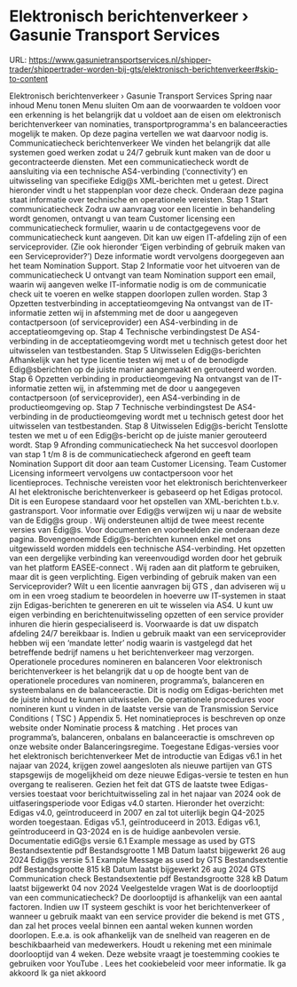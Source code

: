 # Elektronisch berichtenverkeer › Gasunie Transport Services

URL: https://www.gasunietransportservices.nl/shipper-trader/shippertrader-worden-bij-gts/elektronisch-berichtenverkeer#skip-to-content

Elektronisch berichtenverkeer › Gasunie Transport Services
Spring naar inhoud
Menu tonen
Menu sluiten
Om aan de voorwaarden te voldoen voor een erkenning is het belangrijk dat u voldoet aan de eisen om elektronisch berichtenverkeer van nominaties, transportprogramma's en balanceeracties mogelijk te maken. Op deze pagina vertellen we wat daarvoor nodig is.
Communicatiecheck berichtenverkeer
We vinden het belangrijk dat alle systemen goed werken zodat u 24/7 gebruik kunt maken van de door u gecontracteerde diensten. Met een communicatiecheck wordt de
aansluiting
via een technische AS4-verbinding (‘connectivity’) en uitwisseling van specifieke Edig@s XML-berichten met u getest. Direct hieronder vindt u het stappenplan voor deze check. Onderaan deze pagina staat informatie over technische en operationele vereisten.
Stap 1 Start communicatiecheck
Zodra uw aanvraag voor een licentie in behandeling wordt genomen, ontvangt u van team Customer licensing een communicatiecheck formulier, waarin u de contactgegevens voor de communicatiecheck kunt aangeven. Dit kan uw eigen IT-afdeling zijn of een serviceprovider. (Zie ook hieronder ‘Eigen verbinding of gebruik maken van een Serviceprovider?’) Deze informatie wordt vervolgens doorgegeven aan het team Nomination Support.
Stap 2 Informatie voor het uitvoeren van de communicatiecheck
U ontvangt van team Nomination support een email, waarin wij aangeven welke IT-informatie nodig is om de communicatie check uit te voeren en welke stappen doorlopen zullen worden.
Stap 3 Opzetten testverbinding in acceptatieomgeving
Na ontvangst van de IT-informatie zetten wij in afstemming met de door u aangegeven contactpersoon (of serviceprovider) een AS4-verbinding in de acceptatieomgeving op.
Stap 4 Technische verbindingstest
De AS4-verbinding in de acceptatieomgeving wordt met u technisch getest door het uitwisselen van testbestanden.
Stap 5 Uitwisselen Edig@s-berichten
Afhankelijk van het type licentie testen wij met u of de benodigde Edig@sberichten op de juiste manier aangemaakt en gerouteerd worden.
Stap 6 Opzetten verbinding in productieomgeving
Na ontvangst van de IT-informatie zetten wij, in afstemming met de door u aangegeven contactpersoon (of serviceprovider), een AS4-verbinding in de productieomgeving op.
Stap 7 Technische verbindingstest
De AS4-verbinding in de productieomgeving wordt met u technisch getest door het uitwisselen van testbestanden.
Stap 8 Uitwisselen Edig@s-bericht
Tenslotte testen we met u of een Edig@s-bericht op de juiste manier gerouteerd wordt.
Stap 9 Afronding communicatiecheck
Na het succesvol doorlopen van stap 1 t/m 8 is de communicatiecheck afgerond en geeft team Nomination Support dit door aan team Customer Licensing. Team Customer Licensing informeert vervolgens uw contactpersoon voor het licentieproces.
Technische vereisten voor het elektronisch berichtenverkeer
Al het elektronische berichtenverkeer is gebaseerd op het Edigas protocol. Dit is een Europese standaard voor het opstellen van XML-berichten t.b.v. gastransport. Voor informatie over Edig@s verwijzen wij u naar de website van de
Edig@s group
. Wij ondersteunen altijd de twee meest recente versies van Edig@s. Voor documenten en voorbeelden zie onderaan deze pagina.
Bovengenoemde Edig@s-berichten kunnen enkel met ons uitgewisseld worden middels een technische AS4-verbinding. Het opzetten van een dergelijke verbinding kan vereenvoudigd worden door het gebruik van het platform
EASEE-connect
. Wij raden aan dit platform te gebruiken, maar dit is geen verplichting.
Eigen verbinding of gebruik maken van een Serviceprovider?
Wilt u een licentie aanvragen bij
GTS
, dan adviseren wij u om in een vroeg stadium te beoordelen in hoeverre uw IT-systemen in staat zijn Edigas-berichten te genereren en uit te wisselen via AS4. U kunt uw eigen verbinding en berichtenuitwisseling opzetten of een service provider inhuren die hierin gespecialiseerd is. Voorwaarde is dat uw dispatch afdeling 24/7 bereikbaar is.
Indien u gebruik maakt van een serviceprovider hebben wij een ‘mandate letter’ nodig waarin is vastgelegd dat het betreffende bedrijf namens u het berichtenverkeer mag verzorgen.
Operationele procedures nomineren en balanceren
Voor elektronisch berichtenverkeer is het belangrijk dat u op de hoogte bent van de operationele procedures van nomineren, programma’s, balanceren en systeembalans en de balanceeractie. Dit is nodig om Edigas-berichten met de juiste inhoud te kunnen uitwisselen. De operationele procedures voor nomineren kunt u vinden in de laatste versie van de Transmission Service Conditions (
TSC
) Appendix 5. Het nominatieproces is beschreven op onze website onder
Nominatie process & matching
. Het proces van programma’s, balanceren, onbalans en balanceeractie is omschreven op onze website onder Balanceringsregime.
Toegestane Edigas-versies voor het elektronisch berichtenverkeer
Met de introductie van Edigas v6.1 in het najaar van 2024, krijgen zowel aangesloten als nieuwe partijen van
GTS
stapsgewijs de mogelijkheid om deze nieuwe Edigas-versie te testen en hun overgang te realiseren. Gezien het feit dat
GTS
de laatste twee Edigas-versies toestaat voor berichtuitwisseling zal in het najaar van 2024 ook de uitfaseringsperiode voor Edigas v4.0 starten. Hieronder het overzicht:
Edigas v4.0,      geïntroduceerd in 2007 en zal tot uiterlijk begin Q4-2025 worden      toegestaan.
Edigas v5.1,      geïntroduceerd in 2013.
Edigas v6.1, geïntroduceerd in Q3-2024 en is de huidige aanbevolen versie.
Documentatie
ediG@s versie 6.1 Example message as used by GTS
Bestandsextentie
pdf
Bestandsgrootte
1 MB
Datum laatst bijgewerkt
26 aug 2024
Edig@s versie 5.1 Example Message as used by GTS
Bestandsextentie
pdf
Bestandsgrootte
815 kB
Datum laatst bijgewerkt
26 aug 2024
GTS Communication check
Bestandsextentie
pdf
Bestandsgrootte
328 kB
Datum laatst bijgewerkt
04 nov 2024
Veelgestelde vragen
Wat is de doorlooptijd van een communicatiecheck?
De doorlooptijd is afhankelijk van een aantal factoren. Indien uw IT
systeem
geschikt is voor het berichtenverkeer of wanneer u gebruik maakt van een service provider die bekend is met
GTS
, dan zal het proces veelal binnen een aantal weken kunnen worden doorlopen. E.e.a. is ook afhankelijk van de snelheid van reageren en de beschikbaarheid van medewerkers. Houdt u rekening met een minimale doorlooptijd van 4 weken.
Deze website vraagt je toestemming cookies te gebruiken voor
YouTube
. Lees het
cookiebeleid
voor meer informatie.
Ik ga akkoord
Ik ga niet akkoord